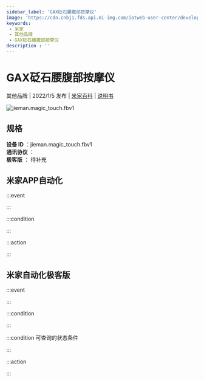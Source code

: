 ```yaml
---
sidebar_label: 'GAX砭石腰腹部按摩仪'
image: 'https://cdn.cnbj1.fds.api.mi-img.com/iotweb-user-center/developer_1679047956418bN3U7awr.png?GalaxyAccessKeyId=AKVGLQWBOVIRQ3XLEW&Expires=9223372036854775807&Signature=G+hgi2estb9wpHDsnRn6wO5hkYo='
keywords: 
 - 米家
 - 其他品牌
 - GAX砭石腰腹部按摩仪
description : ''
---
```

# GAX砭石腰腹部按摩仪

其他品牌 | 2022/1/5 发布 | [米家百科](https://home.mi.com/webapp/content/baike/product/index.html?model=jieman.magic_touch.fbv1) | [说明书](https://home.mi.com/views/introduction.html?model=jieman.magic_touch.fbv1&region=cn)

![jieman.magic_touch.fbv1](https://cdn.cnbj1.fds.api.mi-img.com/iotweb-user-center/developer_1679047956418bN3U7awr.png?GalaxyAccessKeyId=AKVGLQWBOVIRQ3XLEW&Expires=9223372036854775807&Signature=G+hgi2estb9wpHDsnRn6wO5hkYo=)

## 规格  
> 
**设备 ID** ：jieman.magic_touch.fbv1  
**通讯协议** ：  
**极客版**  ： 待补充 


## 米家APP自动化  

:::event  

:::

:::condition  

:::

:::action   

:::

## 米家自动化极客版  

:::event  

:::

:::condition  

:::

:::condition 可查询的状态条件  

:::

:::action  

:::

        
